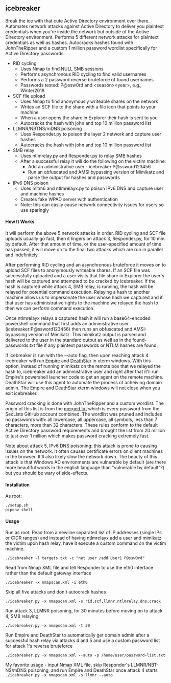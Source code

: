 icebreaker
------
Break the ice with that cute Active Directory environment over there. Automates network attacks against Active Directory to deliver you plaintext credentials when you're inside the network but outside of the Active Directory environment. Performs 5 different network attacks for plaintext credentials as well as hashes. Autocracks hashes found with JohnTheRipper and a custom 1 million password wordlist specifically for Active Directory passwords.

* RID cycling 
  * Uses Nmap to find NULL SMB sessions
  * Performs asynchronous RID cycling to find valid usernames
  * Performs a 2 password reverse bruteforce of found usernames
  * Passwords tested: P@ssw0rd and \<season\>\<year\>, e.g., Winter2018
* SCF file upload
  * Uses Nmap to find anonymously writeable shares on the network
  * Writes an SCF file to the share with a file icon that points to your machine
  * When a user opens the share in Explorer their hash is sent to you
  * Autocracks the hash with john and top 10 million password list
* LLMNR/NBTNS/mDNS poisoning
  * Uses Responder.py to poison the layer 2 network and capture user hashes
  * Autocracks the hash with john and top 10 million password list
* SMB relay
  * Uses ntlmrelay.py and Responder.py to relay SMB hashes
  * After a successful relay it will do the following on the victim machine:
    * Add an administrative user - icebreaker:P@ssword123456
    * Run an obfuscated and AMSI bypassing version of Mimikatz and parse the output for hashes and passwords
* IPv6 DNS poison
  * Uses mitm6 and ntlmrelayx.py to poison IPv6 DNS and capture user and machine hashes
  * Creates fake WPAD server with authentication
  * Note: this can easily cause network connectivity issues for users so use sparingly


#### How It Works
It will perform the above 5 network attacks in order. RID cycling and SCF file uploads usually go fast, then it lingers on attack 3, Responder.py, for 10 min by default. After that amount of time, or the user-specified amount of time has passed, it will move on to the final two attacks which are run in parallel and indefinitely. 

After performing RID cycling and an asynchronous bruteforce it moves on to upload SCF files to anonymously writeable shares. If an SCF file was successfully uploaded and a user visits that file share in Explorer the user's hash will be captured and attempted to be cracked by icebreaker. If the hash is captured while attack 4, SMB relay, is running, the hash will be relayed for potential command execution. Relaying a hash to another machine allows us to impersonate the user whose hash we captured and if that user has administrative rights to the machine we relayed the hash to then we can perform command execution.

Once ntlmrelayx relays a captured hash it will run a base64-encoded powershell command that first adds an administrative user (icebreaker:P@ssword123456) then runs an obfuscated and AMSI-bypassing version of Mimikatz. This mimikatz output is parsed and delivered to the user in the standard output as well as in the found-passwords.txt file if any plaintext passwords or NTLM hashes are found. 

If icebreaker is run with the --auto flag, then upon reaching attack 4 icebreaker will run [Empire](https://www.powershellempire.com/) and [DeathStar](https://byt3bl33d3r.github.io/automating-the-empire-with-the-death-star-getting-domain-admin-with-a-push-of-a-button.html) in xterm windows. With this option, instead of running mimikatz on the remote box that we relayed the hash to, icebreaker add an administrative user and right after that it'll run Empire's powershell launcher code to get an agent on the remote machine. DeathStar will use this agent to automate the process of acheiving domain admin. The Empire and DeathStar xterm windows will not close when you exit icebreaker.

Password cracking is done with JohnTheRipper and a custom wordlist. The origin of this list is from the [merged.txt](https://github.com/danielmiessler/SecLists/blob/601038eb4ea18c97177b43a757286d3c8a815db8/Passwords/merged.txt.tar.gz) which is every password from the SecLists GitHub account combined. The wordlist was pruned and includes no passwords with: all lowercase, all uppercase, all symbols, less than 7 characters, more than 32 characters. These rules conform to the default Active Directory password requirements and brought the list from 20 million to just over 1 million which makes password cracking extremely fast.

Note about attack 5, IPv6 DNS poisoning: this attack is prone to causing issues on the network. It often causes certificate errors on client machines in the browser. It'll also likely slow the network down. The beauty of this attack is that Windows AD environments are vulnerable by default (are there more beautiful words in the english language than "vulnerable by default"?) but you should be wary of side-effects.

#### Installation
As root:
```
./setup.sh
pipenv shell
```

#### Usage
Run as root.
Read from a newline separated list of IP addresses (single IPs or CIDR ranges) and instead of having ntlmrelayx add a user and mimikatz the victim upon hash relay, have it execute a custom command on the victim machine. 

```./icebreaker -l targets.txt -c "net user /add User1 P@ssw0rd"```

Read from Nmap XML file and tell Responder to use the eth0 interface rather than the default gateway interface

```./icebreaker -x nmapscan.xml -i eth0```

Skip all five attacks and don't autocrack hashes

```./icebreaker.py -x nmapscan.xml -s rid,scf,llmnr,ntlmrelay,dns,crack```

Run attack 3, LLMNR poisoning, for 30 minutes before moving on to attack 4, SMB relaying

```./icebreaker.py -x nmapscan.xml -t 30```

Run Empire and DeathStar to automatically get domain admin after a successful hash relay via attacks 4 and 5 and use a custom password list for attack 1's reverse bruteforce

```./icebreaker.py -x nmapscan.xml --auto -p /home/user/password-list.txt```

My favorite usage - input Nmap XML file, skip Responder's LLMNR/NBT-NS/mDNS poisoning, and run Empire and DeathStar once attack 4 starts
```./icebreaker.py -x nmapscan.xml -s llmnr --auto```

